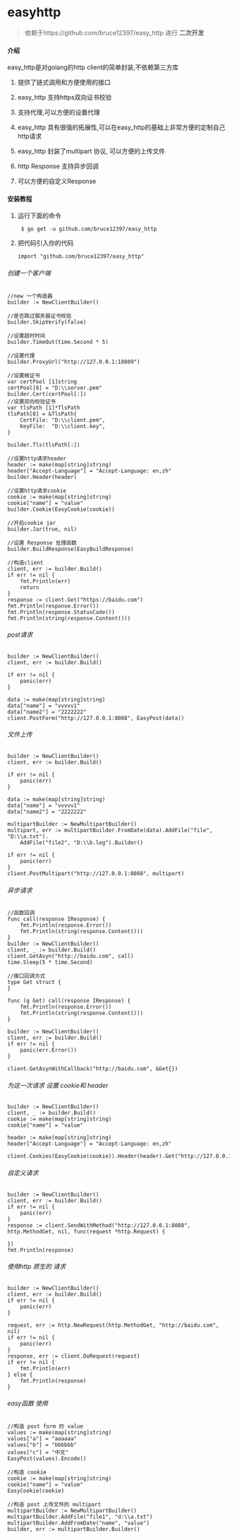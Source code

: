 # easyhttp

> 依赖于https://github.com/bruce12397/easy_http 进行 **二次开发**

#### 介绍


easy_http是对golang的http client的简单封装,不依赖第三方库

1. 提供了链式调用和方便使用的接口

2. easy_http 支持https双向证书校验

3. 支持代理,可以方便的设置代理

4. easy_http 具有很强的拓展性,可以在easy_http的基础上非常方便的定制自己http请求

5. easy_http 封装了multipart 协议, 可以方便的上传文件

6. http Response 支持异步回调

7. 可以方便的自定义Response


#### 安装教程
1. 运行下面的命令

   ``` $ go get -u github.com/bruce12397/easy_http```
2. 把代码引入你的代码

   ```import "github.com/bruce12397/easy_http"```


######  创建一个客户端
```
//new 一个构造器
builder := NewClientBuilder()

//是否跳过服务器证书校验
builder.SkipVerify(false)

//设置超时时间
builder.TimeOut(time.Second * 5)

//设置代理
builder.ProxyUrl("http://127.0.0.1:10809")

//设置根证书
var certPool [1]string
certPool[0] = "D:\\server.pem"
builder.Cert(certPool[:])
//设置双向校验证书
var tlsPath [1]*TlsPath
tlsPath[0] = &TlsPath{
    CertFile: "D:\\client.pem",
    KeyFile:  "D:\\client.key",
}

builder.Tls(tlsPath[:])

//设置http请求header
header := make(map[string]string)
header["Accept-Language"] = "Accept-Language: en,zh"
builder.Header(header)

//设置http请求cookie
cookie := make(map[string]string)
cookie["name"] = "value"
builder.Cookie(EasyCookie(cookie))

//开启cookie jar
builder.Jar(true, nil)

//设置 Response 处理函数
builder.BuildResponse(EasyBuildResponse)

//构造client
client, err := builder.Build()
if err != nil {
	fmt.Println(err)
	return
}
response := client.Get("https://baidu.com")
fmt.Println(response.Error())
fmt.Println(response.StatusCode())
fmt.Println(string(response.Content()))
```
######  post请求
```
builder := NewClientBuilder()
client, err := builder.Build()

if err != nil {
	panic(err)
}

data := make(map[string]string)
data["name"] = "vvvvv1"
data["name2"] = "2222222"
client.PostForm("http://127.0.0.1:8088", EasyPost(data))
```

######  文件上传

```
builder := NewClientBuilder()
client, err := builder.Build()

if err != nil {
	panic(err)
}

data := make(map[string]string)
data["name"] = "vvvvv1"
data["name2"] = "2222222"

multipartBuilder := NewMultipartBuilder()
multipart, err := multipartBuilder.FromDate(data).AddFile("file", "D:\\a.txt").
	AddFile("file2", "D:\\b.log").Builder()

if err != nil {
	panic(err)
}
client.PostMultipart("http://127.0.0.1:8088", multipart)
```

######  异步请求

```
//函数回调
func call(response IResponse) {
	fmt.Println(response.Error())
	fmt.Println(string(response.Content()))
}
builder := NewClientBuilder()
client, _ := builder.Build()
client.GetAsyn("http://baidu.com", call)
time.Sleep(5 * time.Second)

//接口回调方式
type Get struct {
}

func (g Get) call(response IResponse) {
	fmt.Println(response.Error())
	fmt.Println(string(response.Content()))
}

builder := NewClientBuilder()
client, err := builder.Build()
if err != nil {
	panic(err.Error())
}

client.GetAsynWithCallback("http://baidu.com", &Get{})
```

###### 为这一次请求 设置 cookie和 header

```
builder := NewClientBuilder()
client, _ := builder.Build()
cookie := make(map[string]string)
cookie["name"] = "value"

header := make(map[string]string)
header["Accept-Language"] = "Accept-Language: en,zh"

client.Cookies(EasyCookie(cookie)).Header(header).Get("http://127.0.0.1:8088/")
```

###### 自定义请求

```
builder := NewClientBuilder()
client, err := builder.Build()
if err != nil {
	panic(err)
}
response := client.SendWithMethod("http://127.0.0.1:8088", http.MethodGet, nil, func(request *http.Request) {

})
fmt.Println(response)
```

###### 使用http 原生的 请求

```
builder := NewClientBuilder()
client, err := builder.Build()
if err != nil {
	panic(err)
}

request, err := http.NewRequest(http.MethodGet, "http://baidu.com", nil)
if err != nil {
	panic(err)
}
response, err := client.DoRequest(request)
if err != nil {
	fmt.Println(err)
} else {
	fmt.Println(response)
}
```

###### easy函数 使用

```
//构造 post form 的 value
values := make(map[string]string)
values["a"] = "aaaaaa"
values["b"] = "bbbbbb"
values["c"] = "中文"
EasyPost(values).Encode()

//构造 cookie 
cookie := make(map[string]string)
cookie["name"] = "value"
EasyCookie(cookie)

//构造 post 上传文件的 multipart
multipartBuilder := NewMultipartBuilder()
multipartBuilder.AddFile("file1", "d:\\a.txt")
multipartBuilder.AddFromDate("name", "value")
builder, err := multipartBuilder.Builder()

```
